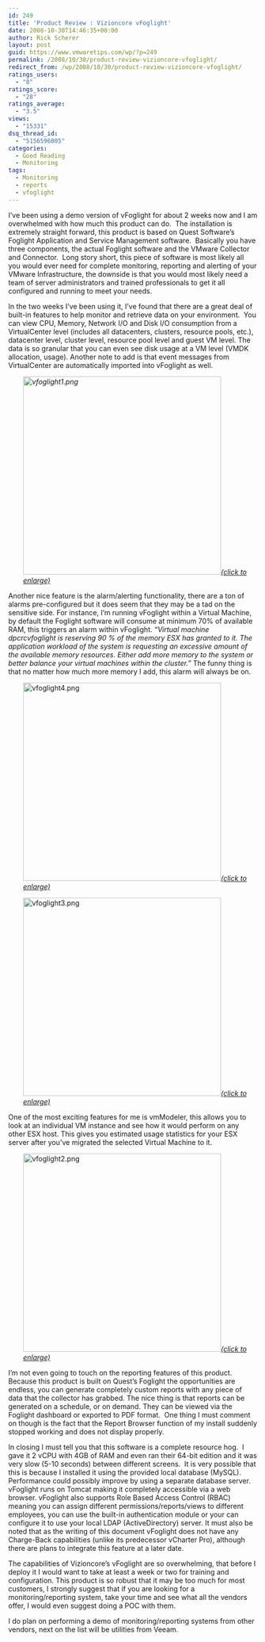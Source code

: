```yaml
---
id: 249
title: 'Product Review : Vizioncore vFoglight'
date: 2008-10-30T14:46:35+00:00
author: Rick Scherer
layout: post
guid: https://www.vmwaretips.com/wp/?p=249
permalink: /2008/10/30/product-review-vizioncore-vfoglight/
redirect_from: /wp/2008/10/30/product-review-vizioncore-vfoglight/
ratings_users:
  - "8"
ratings_score:
  - "28"
ratings_average:
  - "3.5"
views:
  - "15331"
dsq_thread_id:
  - "5156596805"
categories:
  - Good Reading
  - Monitoring
tags:
  - Monitoring
  - reports
  - vfoglight
---
```

<p style="text-align: left;">
  I&#8217;ve been using a demo version of vFoglight for about 2 weeks now and I am overwhelmed with how much this product can do.  The installation is extremely straight forward, this product is based on Quest Software&#8217;s Foglight Application and Service Management software.  Basically you have three components, the actual Foglight software and the VMware Collector and Connector.  Long story short, this piece of software is most likely all you would ever need for complete monitoring, reporting and alerting of your VMware Infrastructure, the downside is that you would most likely need a team of server administrators and trained professionals to get it all configured and running to meet your needs.
</p>

<p style="text-align: left;">
  
</p>

<p style="text-align: left;">
  In the two weeks I&#8217;ve been using it, I&#8217;ve found that there are a great deal of built-in features to help monitor and retrieve data on your environment.  You can view CPU, Memory, Network I/O and Disk I/O consumption from a VirtualCenter level (includes all datacenters, clusters, resource pools, etc.), datacenter level, cluster level, resource pool level and guest VM level. The data is so granular that you can even see disk usage at a VM level (VMDK allocation, usage). Another note to add is that event messages from VirtualCenter are automatically imported into vFoglight as well.
</p>

<p style="text-align: left; padding-left: 30px;">
  <em><a class="thickbox" href="https://www.vmwaretips.com/wp-content/gallery/screenshots/vfoglight1.png"><img class="ngg-singlepic alignnone" src="https://www.vmwaretips.com/wp-content/gallery/screenshots/vfoglight1.png" alt="vfoglight1.png" width="400" />(click to enlarge)</a><br /> </em>
</p>

<p style="text-align: left;">
  Another nice feature is the alarm/alerting functionality, there are a ton of alarms pre-configured but it does seem that they may be a tad on the sensitive side. For instance, I&#8217;m running vFoglight within a Virtual Machine, by default the Foglight software will consume at minimum 70% of available RAM, this triggers an alarm within vFoglight. <em>&#8220;<span class="cellContent" style="cursor: pointer;" onclick="w557101093.onCellSelectionOnClick(event)" onmouseover="w557101093.onCellSelectionOnMouseOver(event); ">Virtual machine dpcrcvfoglight is reserving 90 % of the memory ESX has granted to it. The application workload of the system is requesting an excessive amount of the available memory resources. Either add more memory to the system or better balance your virtual machines within the cluster.&#8221; </span></em><span class="cellContent" style="cursor: pointer;" onclick="w557101093.onCellSelectionOnClick(event)" onmouseover="w557101093.onCellSelectionOnMouseOver(event); ">The funny thing is that no matter how much more memory I add, this alarm will always be on.</span>
</p>

<p style="text-align: left; padding-left: 30px;">
  <a class="thickbox" href="https://www.vmwaretips.com/wp-content/gallery/screenshots/vfoglight4.png"><img class="ngg-singlepic ngg-none" src="https://www.vmwaretips.com/wp-content/gallery/screenshots/vfoglight4.png" alt="vfoglight4.png" width="400" /><em>(click to enlarge)</em><br /> </a>
</p>

<p style="text-align: left; padding-left: 30px;">
  <a class="thickbox" href="https://www.vmwaretips.com/wp-content/gallery/screenshots/vfoglight3.png"><img class="ngg-singlepic ngg-none" src="https://www.vmwaretips.com/wp-content/gallery/screenshots/vfoglight3.png" alt="vfoglight3.png" width="400" /><em>(click to enlarge)</em><br /> </a>
</p>

<p style="text-align: left;">
  One of the most exciting features for me is vmModeler, this allows you to look at an individual VM instance and see how it would perform on any other ESX host. This gives you estimated usage statistics for your ESX server after you&#8217;ve migrated the selected Virtual Machine to it.
</p>

<p style="text-align: left; padding-left: 30px;">
  <a class="thickbox" href="https://www.vmwaretips.com/wp-content/gallery/screenshots/vfoglight2.png"><img class="ngg-singlepic ngg-none" src="https://www.vmwaretips.com/wp-content/gallery/screenshots/vfoglight2.png" alt="vfoglight2.png" width="400" /><em>(click to enlarge)</em></a>
</p>

<p style="text-align: left;">
  I&#8217;m not even going to touch on the reporting features of this product.  Because this product is built on Quest&#8217;s Foglight the opportunities are endless, you can generate completely custom reports with any piece of data that the collector has grabbed. The nice thing is that reports can be generated on a schedule, or on demand. They can be viewed via the Foglight dashboard or exported to PDF format.  One thing I must comment on though is the fact that the Report Browser function of my install suddenly stopped working and does not display properly.
</p>

<p style="text-align: left;">
  In closing I must tell you that this software is a complete resource hog.  I gave it 2 vCPU with 4GB of RAM and even ran their 64-bit edition and it was very slow (5-10 seconds) between different screens.  It is very possible that this is because I installed it using the provided local database (MySQL).  Performance could possibly improve by using a separate database server. vFoglight runs on Tomcat making it completely accessible via a web browser. vFoglight also supports Role Based Access Control (RBAC) meaning you can assign different permissions/reports/views to different employees, you can use the built-in authentication module or your can configure it to use your local LDAP (ActiveDirectory) server. It must also be noted that as the writing of this document vFoglight does not have any Charge-Back capabilities (unlike its predecessor vCharter Pro), although there are plans to integrate this feature at a later date.
</p>

<p style="text-align: left;">
  The capabilities of Vizioncore&#8217;s vFoglight are so overwhelming, that before I deploy it I would want to take at least a week or two for training and configuration. This product is so robust that it may be too much for most customers, I strongly suggest that if you are looking for a monitoring/reporting system, take your time and see what all the vendors offer, I would even suggest doing a POC with them.
</p>

<p style="text-align: left;">
  I do plan on performing a demo of monitoring/reporting systems from other vendors, next on the list will be utilities from Veeam.
</p>